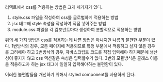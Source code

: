 리액트에서 css를 적용하는 방법은 크게 세가지가 있다.

1. style.css 파일을 작성하여 css를 글로벌하게 적용하는 방법
2. jsx 태그에 style 속성을 작성하여 직접 넣어주는 방법
3. module.css 파일을 각 컴포넌트마다 생성하여 분할적으로 적용하는 방법

위의 세 가지 방법은 css를 적용하는데 나쁜 방법은 아니지만 나름의 불편한 부분이 있다.
1번방식의 경우, 모든 페이지에 적용되므로 특정 부분에서 적용하고 싶지 않은 경우를 고려해야 하고 2번방식의 경우, 자바스크립트 코드를 직접 입력해야 하기때문에
생산성이 좋지가 않고 css 액션같은 속성은 입력할수가 없다. 3번의 모듈방식은 클래스 이름을 적용하고자 하는 jsx 태그에 일일히 입력해야하는 불편함이 있다.

이러한 불편함들을 개선하기 위해서 styled component를 사용하게 된다.
